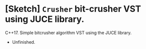 # [Sketch] `Crusher` bit-crusher VST using JUCE library.
C++17. Simple bitcrusher algorithm VST using the JUCE library. 
- Unfinished.
